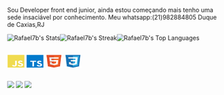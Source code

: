 Sou Developer front end junior, ainda estou começando mais tenho uma sede insaciável por conhecimento.
Meu whatsapp:(21)982884805
Duque de Caxias,RJ

![Rafael7b's Stats](https://github-readme-stats.vercel.app/api?username=Rafael7b&theme=dracula&show_icons=true&hide_border=true&count_private=true)![Rafael7b's Streak](https://github-readme-streak-stats.herokuapp.com/?user=Rafael7b&theme=dracula&hide_border=true)![Rafael7b's Top Languages](https://github-readme-stats.vercel.app/api/top-langs/?username=Rafael7b&theme=dracula&show_icons=true&hide_border=true&layout=compact)


  <div style="display: inline_block"><br>
  <img align="center" alt="Rafa-Js" height="30" width="40" src="https://raw.githubusercontent.com/devicons/devicon/master/icons/javascript/javascript-plain.svg">
  <img align="center" alt="Rafa-Ts" height="30" width="40" src="https://raw.githubusercontent.com/devicons/devicon/master/icons/typescript/typescript-plain.svg">
  <img align="center" alt="Rafa-HTML" height="30" width="40" src="https://raw.githubusercontent.com/devicons/devicon/master/icons/html5/html5-original.svg">
  <img align="center" alt="Rafa-CSS" height="30" width="40" src="https://raw.githubusercontent.com/devicons/devicon/master/icons/css3/css3-original.svg">
</div>

<br>


<div> 
  
  <a href="https://www.instagram.com/rafael330/" target="_blank"><img src="https://img.shields.io/badge/-Instagram-%23E4405F?style=for-the-badge&logo=instagram&logoColor=white" target="_blank"></a>
 	<a href = "rflsantos232@gmail.com"><img src="https://img.shields.io/badge/-Gmail-%23333?style=for-the-badge&logo=gmail&logoColor=white" target="_blank"></a>
  <a href="https://www.linkedin.com/in/rafael-silva-3b0134231/" target="_blank"><img src="https://img.shields.io/badge/-LinkedIn-%230077B5?style=for-the-badge&logo=linkedin&logoColor=white" target="_blank"></a> 
  
</div>
  
